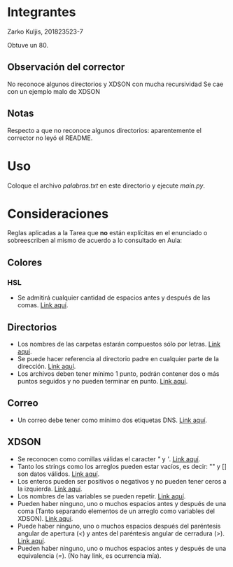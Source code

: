 # Integrantes
Zarko Kuljis, 201823523-7

Obtuve un 80.
## Observación del corrector
No reconoce algunos directorios y XDSON con mucha recursividad
Se cae con un ejemplo malo de XDSON
## Notas
Respecto a que no reconoce algunos directorios: aparentemente el corrector no leyó el README.
# Uso
Coloque el archivo *palabras.txt* en este directorio y ejecute *main.py*.
# Consideraciones
Reglas aplicadas a la Tarea que **no** están explícitas en el enunciado o sobreescriben al mismo de acuerdo a lo consultado en Aula:
## Colores
### HSL
* Se admitirá cualquier cantidad de espacios antes y después de las comas. [Link aquí](https://aula.usm.cl/mod/forum/discuss.php?d=5437).
## Directorios
* Los nombres de las carpetas estarán compuestos sólo por letras. [Link aquí](https://aula.usm.cl/mod/forum/discuss.php?d=6128).
* Se puede hacer referencia al directorio padre en cualquier parte de la dirección. [Link aquí](https://aula.usm.cl/mod/forum/discuss.php?d=10005).
* Los archivos deben tener mínimo 1 punto, podrán contener dos o más puntos seguidos y no pueden terminar en punto. [Link aquí](https://aula.usm.cl/mod/forum/discuss.php?d=6304).
## Correo
* Un correo debe tener como mínimo dos etiquetas DNS. [Link aquí](https://aula.usm.cl/mod/forum/discuss.php?d=6191).
## XDSON
* Se reconocen como comillas válidas el caracter *"* y *'*. [Link aquí](https://aula.usm.cl/mod/forum/discuss.php?d=9670).
* Tanto los strings como los arreglos pueden estar vacíos, es decir: "" y [] son datos válidos. [Link aquí](https://aula.usm.cl/mod/forum/discuss.php?d=6463).
* Los enteros pueden ser positivos o negativos y no pueden tener ceros a la izquierda. [Link aquí](https://aula.usm.cl/mod/forum/discuss.php?d=6463).
* Los nombres de las variables se pueden repetir. [Link aquí](https://aula.usm.cl/mod/forum/discuss.php?d=6463).
*  Pueden haber ninguno, uno o muchos espacios antes y después de una coma (Tanto separando elementos de un arreglo como variables del XDSON). [Link aquí](https://aula.usm.cl/mod/forum/discuss.php?d=6128).
* Puede haber ninguno, uno o muchos espacios después del paréntesis angular de apertura (*<*) y antes del paréntesis angular de cerradura (*>*). [Link aquí](https://aula.usm.cl/mod/forum/discuss.php?d=7368).
* Pueden haber ninguno, uno o muchos espacios antes y después de una equivalencia (*=*). (No hay link, es ocurrencia mía).